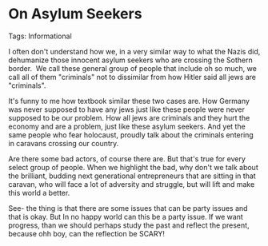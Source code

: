 # On Asylum Seekers

Tags: Informational

I often don't understand how we, in a very similar way to what the Nazis did, dehumanize those innocent asylum seekers who are crossing the Sothern border.  We call these general group of people that include oh so much, we call all of them "criminals" not to dissimilar from how Hitler said all jews are "criminals".

It's funny to me how textbook similar these two cases are. How Germany was never supposed to have any jews just like these people were never supposed to be our problem. How all jews are criminals and they hurt the economy and are a problem, just like these asylum seekers. And yet the same people who fear holocaust, proudly talk about the criminals entering in caravans crossing our country.

Are there some bad actors, of course there are. But that's true for every select group of people. When we highlight the bad, why don't we talk about the brilliant, budding next generational entrepreneurs that are sitting in that caravan, who will face a lot of adversity and struggle, but will lift and make this world a better.

See- the thing is that there are some issues that can be party issues and that is okay. But In no happy world can this be a party issue. If we want progress, than we should perhaps study the past and reflect the present, because ohh boy, can the reflection be SCARY!